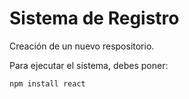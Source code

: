 <h1>Sistema de Registro</h1>  

Creación de un nuevo respositorio. 

Para ejecutar el sistema, debes poner: 

```npm install react```
